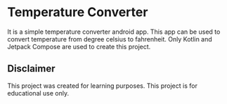 # Temperature Converter
  It is a simple temperature converter android app. This app can be used to convert temperature from degree celsius to fahrenheit.
  Only Kotlin and Jetpack Compose are used to create this project.
## Disclaimer
This project was created for learning purposes. This project is for educational use only.

